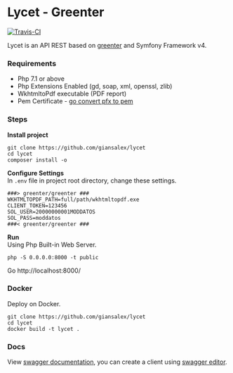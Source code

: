# Lycet - Greenter
[![Travis-CI](https://img.shields.io/travis/giansalex/lycet.svg?branch=master&style=flat-square)](https://travis-ci.org/giansalex/lycet)

Lycet is an API REST based on [greenter](https://github.com/giansalex/greenter) and Symfony Framework v4.

### Requirements
- Php 7.1 or above
- Php Extensions Enabled (gd, soap, xml, openssl, zlib)
- WkhtmltoPdf executable (PDF report)
- Pem Certificate - [go convert pfx to pem](https://github.com/giansalex/xmldsig/blob/master/CONVERT.md)

### Steps

**Install project**
```
git clone https://github.com/giansalex/lycet
cd lycet
composer install -o
```

**Configure Settings**   
In `.env`  file in project root directory, change these settings.
```
###> greenter/greenter ###
WKHTMLTOPDF_PATH=full/path/wkhtmltopdf.exe
CLIENT_TOKEN=123456
SOL_USER=20000000001MODDATOS
SOL_PASS=moddatos
###< greenter/greenter ###
```

**Run**    
Using Php Built-in Web Server.
```
php -S 0.0.0.0:8000 -t public
```
Go http://localhost:8000/


### Docker
Deploy on Docker.
```
git clone https://github.com/giansalex/lycet
cd lycet
docker build -t lycet .
```

### Docs
View [swagger documentation](http://petstore.swagger.io/?url=https://raw.githubusercontent.com/giansalex/lycet/master/public/swagger.yaml), you can create a client using [swagger editor](http://editor.swagger.io/?url=https://raw.githubusercontent.com/giansalex/lycet/master/public/swagger.yaml).

